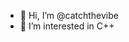 - 👋 Hi, I’m @catchthevibe
- 👀 I’m interested in C++


<!---
catchthevibe/catchthevibe is a ✨ special ✨ repository because its `README.md` (this file) appears on your GitHub profile.
You can click the Preview link to take a look at your changes.
--->
